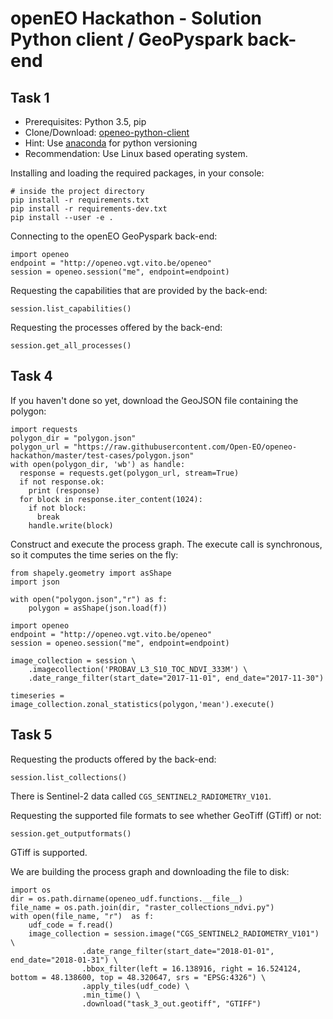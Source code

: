 # openEO Hackathon - Solution Python client / GeoPyspark back-end

## Task 1

* Prerequisites: Python 3.5, pip
* Clone/Download: [openeo-python-client](https://github.com/Open-EO/openeo-python-client)
* Hint: Use [anaconda](https://anaconda.org/anaconda/python) for python versioning
* Recommendation: Use Linux based operating system.

Installing and loading the required packages, in your console:
```{bash}
# inside the project directory
pip install -r requirements.txt
pip install -r requirements-dev.txt
pip install --user -e .
```

Connecting to the openEO GeoPyspark back-end:
```{python}
import openeo
endpoint = "http://openeo.vgt.vito.be/openeo"
session = openeo.session("me", endpoint=endpoint)
```

Requesting the capabilities that are provided by the back-end:
```{python}
session.list_capabilities()
```

Requesting the processes offered by the back-end:
```{python}
session.get_all_processes()
```

## Task 4

If you haven't done so yet, download the GeoJSON file containing the polygon:
```{python}
import requests
polygon_dir = "polygon.json"
polygon_url = "https://raw.githubusercontent.com/Open-EO/openeo-hackathon/master/test-cases/polygon.json"
with open(polygon_dir, 'wb') as handle:
  response = requests.get(polygon_url, stream=True)
  if not response.ok:
    print (response)
  for block in response.iter_content(1024):
    if not block:
      break
    handle.write(block)
```

Construct and execute the process graph. The execute call is synchronous, so it computes the time series on the fly:
```{python}
from shapely.geometry import asShape
import json

with open("polygon.json","r") as f:
    polygon = asShape(json.load(f))

import openeo
endpoint = "http://openeo.vgt.vito.be/openeo"
session = openeo.session("me", endpoint=endpoint)

image_collection = session \
    .imagecollection('PROBAV_L3_S10_TOC_NDVI_333M') \
    .date_range_filter(start_date="2017-11-01", end_date="2017-11-30")

timeseries = image_collection.zonal_statistics(polygon,'mean').execute()
```

## Task 5


Requesting the products offered by the back-end:
```{python}
session.list_collections()
```
There is Sentinel-2 data called `CGS_SENTINEL2_RADIOMETRY_V101`.

Requesting the supported file formats to see whether GeoTiff (GTiff) or not:
```{python}
session.get_outputformats()
```
GTiff is supported.

We are building the process graph and downloading the file to disk:
```{python}
import os
dir = os.path.dirname(openeo_udf.functions.__file__)
file_name = os.path.join(dir, "raster_collections_ndvi.py")
with open(file_name, "r")  as f:
    udf_code = f.read()
    image_collection = session.image("CGS_SENTINEL2_RADIOMETRY_V101") \
                .date_range_filter(start_date="2018-01-01", end_date="2018-01-31") \
                .bbox_filter(left = 16.138916, right = 16.524124, bottom = 48.138600, top = 48.320647, srs = "EPSG:4326") \
                .apply_tiles(udf_code) \
                .min_time() \
                .download("task_3_out.geotiff", "GTIFF")
```
